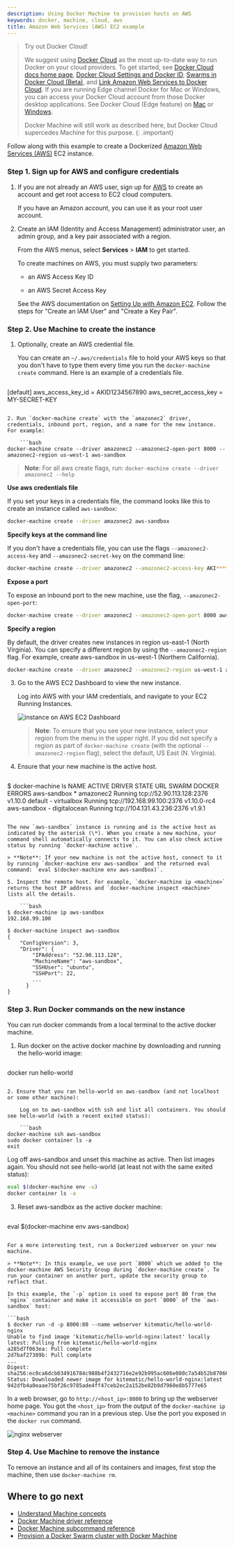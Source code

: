 ```yaml
---
description: Using Docker Machine to provision hosts on AWS
keywords: docker, machine, cloud, aws
title: Amazon Web Services (AWS) EC2 example
---
```

> Try out Docker Cloud!
> 
> We suggest using [Docker Cloud](https://cloud.docker.com/) as the most up-to-date way to run Docker on your cloud providers. To get started, see [Docker Cloud docs home page](/docker-cloud/index.md), [Docker Cloud Settings and Docker ID](/docker-cloud/dockerid.md), [Swarms in Docker Cloud (Beta)](/docker-cloud/cloud-swarm/index.md), and [Link Amazon Web Services to Docker Cloud](/docker-cloud/cloud-swarm/link-aws-swarm.md). If you are running Edge channel Docker for Mac or Windows, you can access your Docker Cloud account from those Docker desktop applications. See Docker Cloud (Edge feature) on [Mac](/docker-for-mac/index.md#docker-cloud-edge-feature) or [Windows](/docker-for-windows/index.md#docker-cloud-edge-feature).
> 
> Docker Machine will still work as described here, but Docker Cloud supercedes Machine for this purpose. {: .important}

Follow along with this example to create a Dockerized [Amazon Web Services (AWS)](https://aws.amazon.com/) EC2 instance.

### Step 1. Sign up for AWS and configure credentials

1. If you are not already an AWS user, sign up for [AWS](https://aws.amazon.com/) to create an account and get root access to EC2 cloud computers.
    
    If you have an Amazon account, you can use it as your root user account.

2. Create an IAM (Identity and Access Management) administrator user, an admin group, and a key pair associated with a region.
    
    From the AWS menus, select **Services** > **IAM** to get started.
    
    To create machines on AWS, you must supply two parameters:
    
    - an AWS Access Key ID
    
    - an AWS Secret Access Key
    
    See the AWS documentation on [Setting Up with Amazon EC2](http://docs.aws.amazon.com/AWSEC2/latest/UserGuide/get-set-up-for-amazon-ec2.html). Follow the steps for "Create an IAM User" and "Create a Key Pair".

### Step 2. Use Machine to create the instance

1. Optionally, create an AWS credential file.
    
    You can create an `~/.aws/credentials` file to hold your AWS keys so that you don't have to type them every time you run the `docker-machine create` command. Here is an example of a credentials file.
    
    ```conf
[default]
aws_access_key_id = AKID1234567890
aws_secret_access_key = MY-SECRET-KEY
```

2. Run `docker-machine create` with the `amazonec2` driver, credentials, inbound port, region, and a name for the new instance. For example:
    
    ```bash
docker-machine create --driver amazonec2 --amazonec2-open-port 8000 --amazonec2-region us-west-1 aws-sandbox
```

> **Note**: For all aws create flags, run: `docker-machine create --driver amazonec2 --help`

**Use aws credentials file**

If you set your keys in a credentials file, the command looks like this to create an instance called `aws-sandbox`:

```bash
docker-machine create --driver amazonec2 aws-sandbox
```

**Specify keys at the command line**

If you don't have a credentials file, you can use the flags `--amazonec2-access-key` and `--amazonec2-secret-key` on the command line:

```bash
docker-machine create --driver amazonec2 --amazonec2-access-key AKI******* --amazonec2-secret-key 8T93C*******  aws-sandbox
```

**Expose a port**

To expose an inbound port to the new machine, use the flag, `--amazonec2-open-port`:

```bash
docker-machine create --driver amazonec2 --amazonec2-open-port 8000 aws-sandbox
```

**Specify a region**

By default, the driver creates new instances in region us-east-1 (North Virginia). You can specify a different region by using the `--amazonec2-region` flag. For example, create aws-sandbox in us-west-1 (Northern California).

```bash
docker-machine create --driver amazonec2 --amazonec2-region us-west-1 aws-sandbox
```

3. Go to the AWS EC2 Dashboard to view the new instance.
    
    Log into AWS with your IAM credentials, and navigate to your EC2 Running Instances.
    
    ![instance on AWS EC2 Dashboard](../img/aws-instance-east.png)
    
    > **Note**: To ensure that you see your new instance, select your region from the menu in the upper right. If you did not specify a region as part of `docker-machine create` (with the optional `--amazonec2-region` flag), select the default, US East (N. Virginia).

4. Ensure that your new machine is the active host.
    
    ```bash
$ docker-machine ls
NAME             ACTIVE   DRIVER         STATE     URL                         SWARM   DOCKER        ERRORS
aws-sandbox      *        amazonec2      Running   tcp://52.90.113.128:2376            v1.10.0
default          -        virtualbox     Running   tcp://192.168.99.100:2376           v1.10.0-rc4
aws-sandbox   -           digitalocean   Running   tcp://104.131.43.236:2376           v1.9.1
```

The new `aws-sandbox` instance is running and is the active host as indicated by the asterisk (\*). When you create a new machine, your command shell automatically connects to it. You can also check active status by running `docker-machine active`.

> **Note**: If your new machine is not the active host, connect to it by running `docker-machine env aws-sandbox` and the returned eval command: `eval $(docker-machine env aws-sandbox)`.

5. Inspect the remote host. For example, `docker-machine ip <machine>` returns the host IP address and `docker-machine inspect <machine>` lists all the details.
    
    ```bash
$ docker-machine ip aws-sandbox
192.168.99.100

$ docker-machine inspect aws-sandbox
{
    "ConfigVersion": 3,
    "Driver": {
        "IPAddress": "52.90.113.128",
        "MachineName": "aws-sandbox",
        "SSHUser": "ubuntu",
        "SSHPort": 22,
        ...
      }
}
```

### Step 3. Run Docker commands on the new instance

You can run docker commands from a local terminal to the active docker machine.

1. Run docker on the active docker machine by downloading and running the hello-world image:
    
    ```bash
docker run hello-world
```

2. Ensure that you ran hello-world on aws-sandbox (and not localhost or some other machine):
    
    Log on to aws-sandbox with ssh and list all containers. You should see hello-world (with a recent exited status):
    
    ```bash
docker-machine ssh aws-sandbox
sudo docker container ls -a
exit
```

Log off aws-sandbox and unset this machine as active. Then list images again. You should not see hello-world (at least not with the same exited status):

```bash
eval $(docker-machine env -u)
docker container ls -a
```

3. Reset aws-sandbox as the active docker machine:
    
    ```bash
eval $(docker-machine env aws-sandbox)
```

For a more interesting test, run a Dockerized webserver on your new machine.

> **Note**: In this example, we use port `8000` which we added to the docker-machine AWS Security Group during `docker-machine create`. To run your container on another port, update the security group to reflect that.

In this example, the `-p` option is used to expose port 80 from the `nginx` container and make it accessible on port `8000` of the `aws-sandbox` host:

```bash
$ docker run -d -p 8000:80 --name webserver kitematic/hello-world-nginx
Unable to find image 'kitematic/hello-world-nginx:latest' locally
latest: Pulling from kitematic/hello-world-nginx
a285d7f063ea: Pull complete
2d7baf27389b: Pull complete
...
Digest: sha256:ec0ca6dcb034916784c988b4f2432716e2e92b995ac606e080c7a54b52b87066
Status: Downloaded newer image for kitematic/hello-world-nginx:latest
942dfb4a0eaae75bf26c9785ade4ff47ceb2ec2a152be82b9d7960e8b5777e65
```

In a web browser, go to `http://<host_ip>:8000` to bring up the webserver home page. You got the `<host_ip>` from the output of the `docker-machine ip <machine>` command you ran in a previous step. Use the port you exposed in the `docker run` command.

![nginx webserver](../img/nginx-webserver.png)

### Step 4. Use Machine to remove the instance

To remove an instance and all of its containers and images, first stop the machine, then use `docker-machine rm`.

## Where to go next

- [Understand Machine concepts](../concepts.md)
- [Docker Machine driver reference](../drivers/index.md)
- [Docker Machine subcommand reference](../reference/index.md)
- [Provision a Docker Swarm cluster with Docker Machine](/swarm/provision-with-machine.md)
